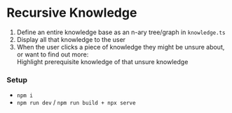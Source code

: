 # Recursive Knowledge

1. Define an entire knowledge base as an n-ary tree/graph in `knowledge.ts` <br>
2. Display all that knowledge to the user <br>
3. When the user clicks a piece of knowledge they might be unsure about, or want to find out more: <br>
    Highlight prerequisite knowledge of that unsure knowledge

### Setup
- `npm i`
- `npm run dev` / `npm run build + npx serve`